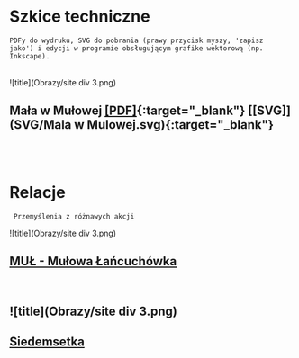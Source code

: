 # Szkice techniczne

<!---
<code> Legenda do szkiców wg KKTJ</code> [LINK](https://kktj.pl/Portals/0/szkice/legenda.pdf){:target="_blank"} <br>
-->

<code>PDFy do wydruku, SVG do pobrania (prawy przycisk myszy, 'zapisz jako') i edycji w programie obsługującym grafike wektorową (np. Inkscape). </code>

<br>
![title](Obrazy/site div 3.png)
<br>

## Mała w Mułowej [[PDF]](https://docs.google.com/viewer?url=https://github.com/dziury/szkice/raw/gh-pages/PDF/Mala%20w%20Mulowej.pdf){:target="_blank"} [[SVG]](SVG/Mala w Mulowej.svg){:target="_blank"}

<!---
<code>(Kroczyce, woj. śląskie, pow. zawierciański; 50.572778, 19.518611; Długość: 59m; Głębokość: 18.5m;</code> [PIG](http://jaskiniepolski.pgi.gov.pl/Details/Information/3531){:target="_blank"}<code>)</code>
-->

<!---
<br>
![title](Obrazy/site div 3.png)
<br>

## Studnia Szpatowców [[PDF]](https://docs.google.com/viewer?url=https://github.com/dziury/szkice/raw/gh-pages/PDF/Studnia%20Szpatowc%C3%B3w.pdf){:target="_blank"} [[SVG]](https://github.com/dziury/szkice/raw/gh-pages/SVG/Studnia%20Szpatowc%C3%B3w.svg){:target="_blank"}
<code>(Kroczyce, woj. śląskie, pow. zawierciański; 50.570516, 19.520952; Długość: 58m; Głębokość: 36.5m;</code> [PIG](http://jaskiniepolski.pgi.gov.pl/Details/Information/3506){:target="_blank"}<code>)</code>
-->

<div>
<br>
<br>
</div>

# Relacje

<div>
<code> Przemyślenia z różnawych akcji </code>
</div>

![title](Obrazy/site div 3.png)

## [MUŁ - Mułowa Łańcuchówka](Relacje/MU%C5%81%20-%20Mu%C5%82owa%20%C5%81a%C5%84cuch%C3%B3wka.html)

<div>
<br>
</div>

## ![title](Obrazy/site div 3.png)

## [Siedemsetka](Relacje/Siedemsetka.html)